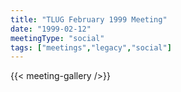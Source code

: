 ```yaml
---
title: "TLUG February 1999 Meeting"
date: "1999-02-12"
meetingType: "social"
tags: ["meetings","legacy","social"]
---
```


<P>

<P>


{{< meeting-gallery />}}